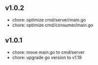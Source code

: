 
## v1.0.2

- chore: optimize cmd/server/main.go
- chore: optimize cmd/consumer/main.go

## v1.0.1

- chore: move main.go to cmd/server
- chore: upgrade go version to v1.19